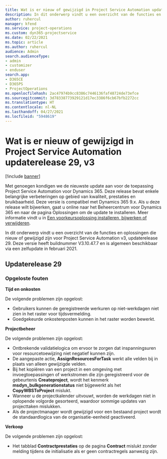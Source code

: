 ```yaml
---
title: Wat is er nieuw of gewijzigd in Project Service Automation updaterelease 29, v3
description: In dit onderwerp vindt u een overzicht van de functies en oplossingen die beschikbaar zijn voor Project Service Automation updaterelease 29, v3.
author: ruhercul
manager: kfend
ms.service: project-operations
ms.custom: dyn365-projectservice
ms.date: 02/22/2021
ms.topic: article
ms.author: ruhercul
audience: Admin
search.audienceType:
- admin
- customizer
- enduser
search.app:
- D365CE
- D365PS
- ProjectOperations
ms.openlocfilehash: 2ac47974b9cc8386c7446136faf48724de73efce
ms.sourcegitcommit: 3d78338773929121d17ec3386f6cb67bfb2272cc
ms.translationtype: HT
ms.contentlocale: nl-NL
ms.lasthandoff: 04/27/2021
ms.locfileid: "5948619"
---
```

# <a name="whats-new-or-changed-in-project-service-automation-update-release-29-v3"></a>Wat is er nieuw of gewijzigd in Project Service Automation updaterelease 29, v3

[!include [banner](../includes/psa-now-project-operations.md)]

Met genoegen kondigen we de nieuwste update aan voor de toepassing Project Service Automation voor Dynamics 365. Deze release bevat enkele belangrijke verbeteringen op gebied van kwaliteit, prestaties en bruikbaarheid. Deze versie is compatibel met Dynamics 365 9.x. Als u deze release wilt bijwerken, gaat u online naar het Beheercentrum voor Dynamics 365 en naar de pagina Oplossingen om de update te installeren. Meer informatie vindt u in [Een voorkeursoplossing installeren, bijwerken of verwijderen](/power-platform/admin/install-remove-preferred-solution).

In dit onderwerp vindt u een overzicht van de functies en oplossingen die nieuw of gewijzigd zijn voor Project Service Automation v3, updaterelease 29. Deze versie heeft buildnummer V3.10.47.7 en is algemeen beschikbaar via een zelfupdate in februari 2021.

## <a name="update-release-29"></a>Updaterelease 29

### <a name="bug-fixes"></a>Opgeloste fouten

**Tijd en onkosten**

De volgende problemen zijn opgelost:

- Gebruikers kunnen de geregistreerde werkuren op niet-werkdagen niet zien in het raster voor tijdsvermelding.
- Goedgekeurde onkostenposten kunnen in het raster worden bewerkt.

**Projectbeheer**

De volgende problemen zijn opgelost:

- Ontbrekende validatielogica om ervoor te zorgen dat inspanningsuren voor resourcetoewijzing niet negatief kunnen zijn.
- De aangepaste actie, **AssignResourcesForTask** werkt alle velden bij in plaats van alleen gewijzigde velden.
- Bij het kopiëren van een project in een omgeving met invoegtoepassingen of werkstromen die zijn geregistreerd voor de gebeurtenis **Createproject**, wordt het kenmerk **msdyn_bulkgenerationstatus** niet bijgewerkt als het **CopyWBSToProject** mislukt.
- Wanneer u de projectkalender uitvouwt, worden de werkdagen niet in oplopende volgorde gesorteerd, waardoor sommige updates van projecttaken mislukken.
- Als de projectmanager wordt gewijzigd voor een bestaand project wordt de standaardlogica van de organisatie-eenheid geactiveerd.

**Verkoop**

De volgende problemen zijn opgelost:

- Het tabblad **Contractprestaties** op de pagina **Contract** mislukt zonder melding tijdens de initialisatie als er geen contractregels aanwezig zijn.
